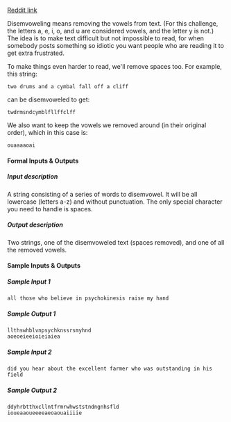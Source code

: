 [Reddit link](https://old.reddit.com/r/dailyprogrammer/comments/1ystvb/022414_challenge_149_easy_disemvoweler/ "Reddit Link")

Disemvoweling means removing the vowels from text. (For this challenge, the letters a, e, i, o, and u are considered vowels, and the letter y is not.) The idea is to make text difficult but not impossible to read, for when somebody posts something so idiotic you want people who are reading it to get extra frustrated.

To make things even harder to read, we'll remove spaces too. For example, this string:

    two drums and a cymbal fall off a cliff

can be disemvoweled to get:

    twdrmsndcymblfllffclff

We also want to keep the vowels we removed around (in their original order), which in this case is:

    ouaaaaoai

#### Formal Inputs & Outputs ####

##### Input description #####

A string consisting of a series of words to disemvowel. It will be all lowercase (letters a-z) and without punctuation. The only special character you need to handle is spaces.

##### Output description #####

Two strings, one of the disemvoweled text (spaces removed), and one of all the removed vowels.

#### Sample Inputs & Outputs ####

##### Sample Input 1 #####

    all those who believe in psychokinesis raise my hand

##### Sample Output 1 #####

    llthswhblvnpsychknssrsmyhnd
    aoeoeieeioieiaiea

##### Sample Input 2 #####

    did you hear about the excellent farmer who was outstanding in his field

##### Sample Output 2 #####

    ddyhrbtthxcllntfrmrwhwststndngnhsfld
    ioueaaoueeeeaeoaouaiiiie
